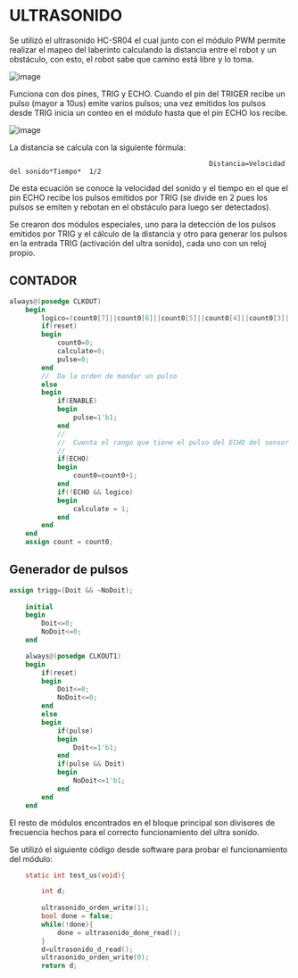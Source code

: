 # ULTRASONIDO

Se utilizó el ultrasonido HC-SR04 el cual junto con el módulo PWM permite realizar el mapeo del laberinto calculando la distancia entre el robot y un obstáculo, con esto, el robot sabe que camino está libre y lo toma. 

![image](https://user-images.githubusercontent.com/80898083/129965238-bd84f8e5-46dd-40d6-ac0c-49141b230b51.png)

Funciona con dos pines, TRIG y ECHO. Cuando el pin del TRIGER recibe un pulso (mayor a 10us) emite varios pulsos; una vez emitidos los pulsos desde TRIG inicia un conteo en el módulo hasta que el pin ECHO los recibe.

![image](https://user-images.githubusercontent.com/80898083/129965440-eaaccf6f-8253-4a91-8e13-50b4082ab2e0.png)

 
La distancia se calcula con la siguiente fórmula:

                                                      Distancia=Velocidad del sonido*Tiempo*  1/2
                                                      
De esta ecuación se conoce la velocidad del sonido y el tiempo en el que el pin ECHO recibe los pulsos emitidos por TRIG (se divide en 2 pues los pulsos se emiten y rebotan en el obstáculo para luego ser detectados).

Se crearon dos módulos especiales, uno para la detección de los pulsos emitidos por TRIG y el cálculo de la distancia y otro para generar los pulsos en la entrada TRIG (activación del ultra sonido), cada uno con un reloj propio. 

## CONTADOR
	
```verilog
always@(posedge CLKOUT)
	begin
		logico=(count0[7]||count0[6]||count0[5]||count0[4]||count0[3]||count0[2]||count0[1]||count0[0]);
		if(reset)
		begin
			count0=0;
			calculate=0;
			pulse=0;
		end
		//	Da la orden de mandar un pulso
		else
		begin
			if(ENABLE)
			begin
				pulse=1'b1;
			end
			//
			//	Cuenta el rango que tiene el pulso del ECHO del sensor
			//
			if(ECHO)
			begin
				count0=count0+1;
			end
			if(!ECHO && logico)
			begin
				calculate = 1;
			end
		end
	end
	assign count = count0;
```
	
## Generador de pulsos

```verilog
assign trigg=(Doit && ~NoDoit);
	
	initial
	begin
		Doit<=0;
		NoDoit<=0;
	end

	always@(posedge CLKOUT1)
	begin
		if(reset)
		begin
			Doit<=0;
			NoDoit<=0;
		end
		else
		begin
			if(pulse)
			begin
				Doit<=1'b1;
			end
			if(pulse && Doit)
			begin
				NoDoit<=1'b1;
			end
		end
	end
```
 
El resto de módulos encontrados en el bloque principal son divisores de frecuencia hechos para el correcto funcionamiento del ultra sonido.

Se utilizó el siguiente código desde software para probar el funcionamiento del módulo:

```C
	static int test_us(void){

        int d;
        
		ultrasonido_orden_write(1);
		bool done = false;
		while(!done){
			done = ultrasonido_done_read();
		}
		d=ultrasonido_d_read();
		ultrasonido_orden_write(0);
		return d;
```



